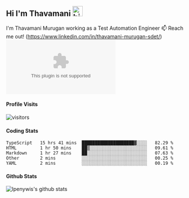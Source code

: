 ## Hi I'm Thavamani <img src="https://user-images.githubusercontent.com/1303154/88677602-1635ba80-d120-11ea-84d8-d263ba5fc3c0.gif" width="28px" alt="hi">

I'm Thavamani Murugan working as a Test Automation Engineer 
:mailbox: Reach me out!
(https://www.linkedin.com/in/thavamani-murugan-sdet/) 
![Mail Badge](mailto:thavamani304@gmail.com)
#### Profile Visits 

![visitors](https://visitor-badge.glitch.me/badge?page_id=thavamani13.thavamani13)

#### Coding Stats

<!--START_SECTION:waka-->
```text
TypeScript   15 hrs 41 mins  ████████████████████▓░░░░   82.29 % 
HTML         1 hr 50 mins    ██▒░░░░░░░░░░░░░░░░░░░░░░   09.61 % 
Markdown     1 hr 27 mins    ██░░░░░░░░░░░░░░░░░░░░░░░   07.63 % 
Other        2 mins          ░░░░░░░░░░░░░░░░░░░░░░░░░   00.25 % 
YAML         2 mins          ░░░░░░░░░░░░░░░░░░░░░░░░░   00.19 % 
```
<!--END_SECTION:waka-->

#### Github Stats

![Ipenywis's github stats](https://github-readme-stats.vercel.app/api?username=Thavamani13&count_private=true&theme=tokyonight&hide=contribs,prs)
</details>
  
  
